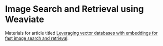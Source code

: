# Image Search and Retrieval using Weaviate

Materials for article titled [Leveraging vector databases with embeddings for fast image search and retrieval](https://pub.towardsai.net/leveraging-vector-databases-with-embeddings-for-fast-image-search-and-retrieval-1782db5bbcd8).
